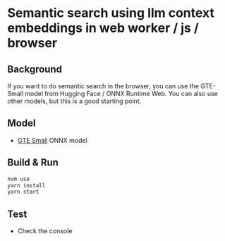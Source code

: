 # Semantic search using llm context embeddings in web worker / js / browser

## Background

If you want to do semantic search in the browser, you can use the GTE-Small model from Hugging Face / ONNX Runtime Web. You can also use other models, but this is a good starting point.

## Model

* [GTE Small](https://huggingface.co/thenlper/gte-small/tree/main/onnx) ONNX model


## Build & Run

```sh
nvm use
yarn install
yarn start
```

## Test

* Check the console
